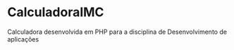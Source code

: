 # CalculadoraIMC
Calculadora desenvolvida em PHP para a disciplina de Desenvolvimento de aplicações 
